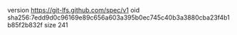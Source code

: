 version https://git-lfs.github.com/spec/v1
oid sha256:7edd9d0c96169e89c656a603a395b0ec745c40b3a3880cba23f4b1b85f2b832f
size 241
